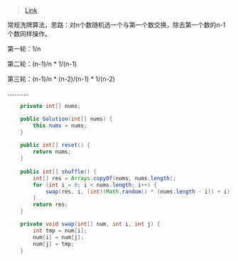 > [Link](https://leetcode-cn.com/problems/shuffle-an-array/)

常规洗牌算法，思路：对n个数随机选一个与第一个数交换，除去第一个数的n-1个数同样操作。

第一轮：1/n

第二轮：(n-1)/n * 1/(n-1)

第三轮：(n-1)/n * (n-2)/(n-1) * 1/(n-2)

…………

```java
    private int[] nums;

    public Solution(int[] nums) {
        this.nums = nums;
    }
    
    public int[] reset() {
        return nums;
    }
    
    public int[] shuffle() {
        int[] res = Arrays.copyOf(nums, nums.length);
        for (int i = 0; i < nums.length; i++) {
            swap(res, i, (int)(Math.random() * (nums.length - i)) + i);
        }
        return res;
    }

    private void swap(int[] num, int i, int j) {
        int tmp = num[i];
        num[i] = num[j];
        num[j] = tmp;
    }
```